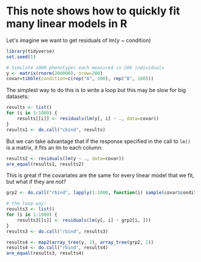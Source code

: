 # This note shows how to quickly fit many linear models in R

Let's imagine we want to get residuals of lm(y ~ condition)

```R
library(tidyverse)
set.seed(1)

# Simulate 1000 phenotypes each measured in 200 individuals
y <- matrix(rnorm(200000), nrow=200)
covar=tibble(condition=c(rep("A", 100), rep("B", 100)))
```

The simplest way to do this is to write a loop but this 
may be slow for big datasets:
```R
results <- list()
for (i in 1:1000) {
    results[[i]] <- residuals(lm(y[, i] ~ ., data=covar))
}
results1 <- do.call("cbind", results)
```

But we can take advantage that if the response specified in the 
call to `lm()` is a matrix, it fits an lm to each column:
```R
results2 <- residuals(lm(y ~ ., data=covar))
are_equal(results1, results2)
```

This is great if the covariates are the same for every linear
model that we fit, but what if they are not?
```R
grp2 <- do.call("rbind", lapply(1:1000, function(i) sample(covar$condition)))

# the loop way:
results3 <- list()
for (i in 1:1000) {
    results3[[i]] <- residuals(lm(y[, i] ~ grp2[i, ]))
}
results3 <- do.call("rbind", results3)

results4 <- map2(array_tree(y, 2), array_tree(grp2, 1))
results4 <- do.call("rbind", results4)
are_equal(results3, results4)
```
